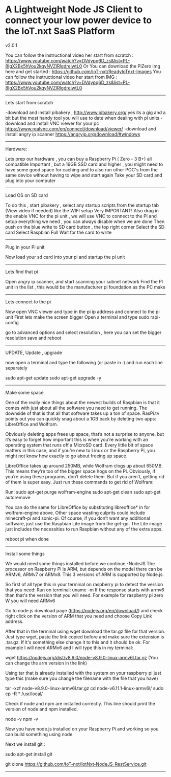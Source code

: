 A Lightweight Node JS Client to connect your low power device to the IoT.nxt SaaS Platform
=================

v2.0.1

You can follow the instructional video her start from scratch : https://www.youtube.com/watch?v=DVdypq6D_zs&list=PL-8IgX2Bx5hVou2kqyNVZlRlgdreiwtL0
Or You can download the PiZero img here and get started : https://github.com/IoT-nxt/ReadyIoTnxt-Images
You can follow the instructional video her start from IMG : https://www.youtube.com/watch?v=DVdypq6D_zs&list=PL-8IgX2Bx5hVou2kqyNVZlRlgdreiwtL0

--------------------------------
Lets start from scratch 

-download and install pibakery ,  http://www.pibakery.org/ yes its a gig and a bit but the most handy tool you will use to date when dealing with pi units
-download and install VNC viewer for your pc https://www.realvnc.com/en/connect/download/viewer/ 
-download and install angry ip scanner https://angryip.org/download/#windows 

_______________________________
Hardware: 

Lets prep our hardware , you can buy a Raspberry Pi ( Zero - 3 B+) all compatible 
Important , but a 16GB SSD card and higher , you might need to have some good space for caching and to also run other POC's from the same device without having to wipe and start again
Take your SD card and plug into your computer 

_______________________________
Load OS on SD card

To do this , start pibakery , select any startup scripts from the startup tab (View video if needed) like the WIFI setup 
Very IMPORTANT! Also drag in the enable VNC for the pi unit , we will use VNC to connect to the PI and setup everything we need , you can always disable when we are done
Then push on the blue write to SD card button , the top right corner
Select the SD card 
Select Raspbian Full 
Wait for the card to write

---------------------------------
Plug in your Pi unit

Now load your sd card into your pi and startup the pi unit

_________________________________
Lets find that pi 

Open angry ip scanner, and start scanning your subnet network 
Find the PI unit in the list , this would be the manufacturer pi foundation as the PC make 
__________________________________
Lets connect to the pi

Now open VNC viewer and type in the pi ip address and connect to the pi unit
First lets make the screen bigger 
Open a terminal and type 
sudo rapi-config 

go to advanced options  and select resolution , here you can set the bigger resolution 
save and reboot

___________________________________
UPDATE, Update , upgrade

now open a terminal and type the following (or paste in :) and run each line separately 

sudo apt-get update
sudo apt-get upgrade -y 

___________________________________
Make some space 

One of the really nice things about the newest builds of Raspbian is that it comes with just about all the software you need to get running. The downside of that is that all that software takes up a ton of space. RasPi.tv points out you can quickly snag about a 1GB back by deleting two apps: LibreOffice and Wolfram.

Obviously deleting apps frees up space, that’s not a surprise to anyone, but it’s easy to forget how important this is when you’re working with an operating system that runs off a MicroSD card. Every little bit of space matters in this case, and if you’re new to Linux or the Raspberry Pi, you might not know how exactly to go about freeing up space.

LibreOffice takes up around 250MB, while Wolfram clogs up about 650MB. This means they’re too of the bigger space hogs on the Pi. Obviously, if you’re using these programs, don’t delete them. But if you aren’t, getting rid of them is super easy. Just run these commands to get rid of Wolfram:

Run:
sudo apt-get purge wolfram-engine
sudo apt-get clean
sudo apt-get autoremove

You can do the same for LibreOffice by substituting libreoffice* in for wolfram-engine above. 
Other space wasting culprits could include minecraft-pi and sonic-pi. Of course, if you don’t want any additional software, 
just use the Raspbian Lite image from the get-go. The Lite image just includes the necessities to run Raspbian without any of the extra apps.

reboot pi when done
_________________________________
Install some things 

We would need some things installed before we continue 
-NodeJS 
The processor on Raspberry Pi is ARM, but depends on the model there can be ARMv6, ARMv7 or ARMv8. This 3 versions of ARM is supported by Node.js.

So first of all type this in your terminal on raspberry pi to detect the version that you need:
Run on terminal:
uname -m
If the response starts with armv6 than that's the version that you will need. For example for raspberry pi zero W you will need ARMv6

Go to node.js download page (https://nodejs.org/en/download/) and check right click on the version of ARM that you need and choose Copy Link address.

After that in the terminal using wget download the tar.gz file for that version. Just type wget, paste the link copied before and make sure the extension is .tar.gz. If it's something else change it to this and it should be ok. For example I will need ARMv6 and I will type this in my terminal:

wget https://nodejs.org/dist/v8.9.0/node-v8.9.0-linux-armv6l.tar.gz   (You can change the arm version in the link) 

Using tar that is already installed with the system on your raspberry pi just type this (make sure you change the filename with the file that you have)

tar -xzf node-v8.9.0-linux-armv6l.tar.gz
cd node-v6.11.1-linux-armv6l/
sudo cp -R * /usr/local/

Check if node and npm are installed correctly. This line should print the version of node and npm installed.

node -v
npm -v

Now you have node.js installed on your Raspberry Pi and working so you can build something using node

Next we install git :

sudo apt-get install git

git clone https://github.com/IoT-nxt/IotNxt-NodeJS-RestService.git

__________________________________
